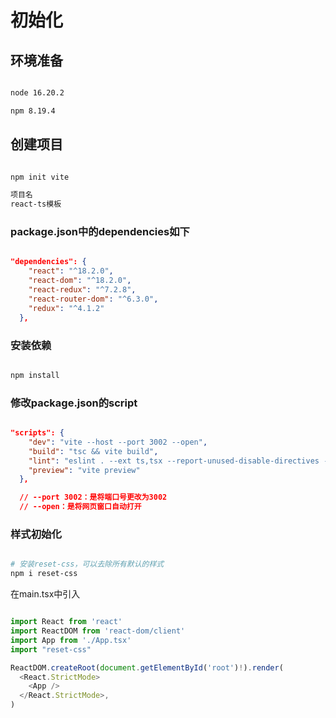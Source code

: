 # 初始化

## 环境准备

```bash

node 16.20.2

npm 8.19.4

```

## 创建项目

```bash

npm init vite

项目名
react-ts模板

```

### package.json中的dependencies如下

```json

"dependencies": {
    "react": "^18.2.0",
    "react-dom": "^18.2.0",
    "react-redux": "^7.2.8",
    "react-router-dom": "^6.3.0",
    "redux": "^4.1.2"
  },

```

### 安装依赖

```bash

npm install

```

### 修改package.json的script

```json

"scripts": {
    "dev": "vite --host --port 3002 --open",
    "build": "tsc && vite build",
    "lint": "eslint . --ext ts,tsx --report-unused-disable-directives --max-warnings 0",
    "preview": "vite preview"
  },

  // --port 3002：是将端口号更改为3002
  // --open：是将网页窗口自动打开

```

### 样式初始化

```bash

# 安装reset-css，可以去除所有默认的样式
npm i reset-css

```

在main.tsx中引入

```typescript

import React from 'react'
import ReactDOM from 'react-dom/client'
import App from './App.tsx'
import "reset-css"

ReactDOM.createRoot(document.getElementById('root')!).render(
  <React.StrictMode>
    <App />
  </React.StrictMode>,
)

```
